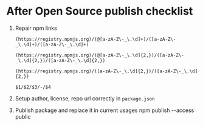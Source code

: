 # After Open Source publish checklist

1. Repair npm links

    ```
    (https://registry.npmjs.org)/(@[a-zA-Z\-_\.\d]+)/([a-zA-Z\-_\.\d]+)/([a-zA-Z\-_\.\d]+)

    (https://registry.npmjs.org)/(@[a-zA-Z\-_\.\d]{2,})/([a-zA-Z\-_\.\d]{2,})/([a-zA-Z\-_\.\d]{2,})

    (https://registry.npmjs.org)/([a-zA-Z\-_\.\d]{2,})/([a-zA-Z\-_\.\d]{2,})

    $1/$2/$3/-/$4
    ```

2. Setup author, license, repo url correctly in `package.json`

3. Publish package and replace it in current usages
    npm publish --access public